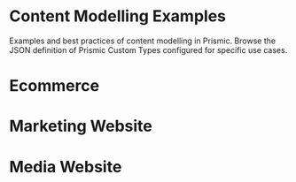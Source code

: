 # Content Modelling Examples
Examples and best practices of content modelling in Prismic. Browse the JSON definition of Prismic Custom Types configured for specific use cases.

# Ecommerce

# Marketing Website

# Media Website
